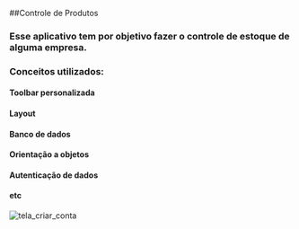 ##Controle de Produtos
### Esse aplicativo tem por objetivo fazer o controle de estoque de alguma empresa.
### Conceitos utilizados:


#### Toolbar personalizada
#### Layout
#### Banco de dados
#### Orientação a objetos
#### Autenticação de dados
#### etc

![tela_criar_conta](https://github.com/jefersonjunio/ControleProduto/assets/103046781/744f4654-4ff6-487c-85c3-5cdf601690ec)
